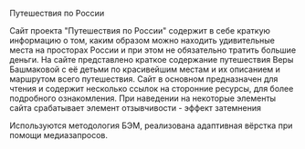 Путешествия по России

Сайт проекта "Путешествия по России" содержит в себе краткую информацию о том, каким образом можно находить удивительные места на просторах России и при этом не обязательно тратить большие деньги. На сайте представлено краткое содержание путешествия Веры Башмаковой с её детьми по красивейшим местам и их описанием и маршрутом всего путешествия. Сайт в основном предназначен для чтения и содержит несколько ссылок на сторонние ресурсы, для более подробного ознакомления. При наведении на некоторые элементы сайта срабатывает элемент отзывчивости - эффект затемнения

Используются методология БЭМ, реализована адаптивная вёрстка при помощи медиазапросов.